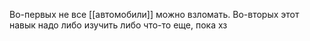 Во-первых не все [[автомобили]] можно взломать. Во-вторых этот навык надо либо изучить либо что-то еще, пока хз
